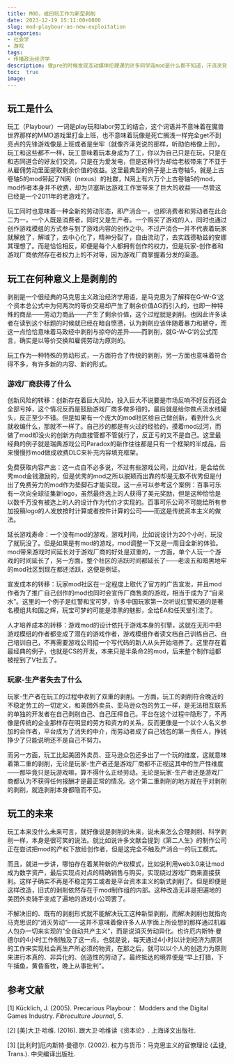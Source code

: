 ```yaml
---
title: MOD，或曰玩工作为新型剥削
date: 2023-12-19 15:11:00+0800
slug: mod-playbour-as-new-exploitation
categories:
- 社会学
- 游戏
tags:
- 传播政治经济学
description: 做pre的时候发现互动媒体伦理课的许多同学连mod是什么都不知道，汗流浃背了
toc:  true
image: 
---
```


## 玩工是什么

玩工（Playbour）一词是play玩和labor劳工的结合，这个词语并不意味着在魔兽世界那样的MMO游戏里打金上班，也不意味着玩像是死亡搁浅一样完全get不到亮点的先锋游戏像是上班或者是坐牢（就像齐泽克说的那样，听勋伯格像上刑）。玩工和这些都不一样，玩工意味着玩本身成为了工，你以为自己只是在玩，只是在和志同道合的好友们交流，只是在为爱发电，但是这种行为却给老板带来了不亚于从雇佣劳动里面提取剩余价值的收益。这里最典型的例子是上古卷轴5，就是上古卷轴5的mod带起了N网（nexus）的社群，N网上有六万个上古卷轴5的mod，mod作者本身并不收费，却为贝塞斯达游戏工作室带来了巨大的收益——尽管这已经是一个2011年的老游戏了。

玩工同时也意味着一种全新的劳动形态，即产消合一，也即消费者和劳动者在此合二为一，一个人既是消费者，同时又是生产者。一个购买了游戏的人，同时也通过创作游戏模组的方式参与到了游戏内容的创作之中。不过产消合一并不代表着玩家就解放了，解域了，去中心化了，精神分裂了，自由流动了，去实践德勒兹的安娜其理想了。而是恰恰相反，即便是每个人都拥有创作的权力，但是玩家-创作者和游戏厂商依然存在者权力上的不对等，因为游戏厂商掌握着分发的渠道。

## 玩工在何种意义上是剥削的

剥削是一个很经典的马克思主义政治经济学用语，是马克思为了解释在G-W-G’这个资本总公式中为何两次的等价交易却产生了剩余价值ΔG而引入的，也即一种特殊的商品——劳动力商品——产生了剩余价值，这个过程就是剥削。也因此许多读者在读到这个标题的时候就已经在暗自愤懑，认为剥削应该伴随着暴力和褫夺，而这一点恰恰意味着马政经中剥削与掠夺的差异——而剥削，就G-W-G’的公式而言，确实是以等价交换和雇佣劳动为原则的。

玩工作为一种特殊的劳动形式，一方面符合了传统的剥削，另一方面也意味着符合得不多，有许多新的内容、新的形式。

### 游戏厂商获得了什么

创新风险的转移：创新存在着巨大风险，投入巨大不说要是市场反响不好反而还会全部亏掉，这个情况反而是鼓励游戏厂商多做多错的，最后就是给你做点流水线罐头，反正至少不错。但是如果有一个庞大的mod社区给自己做创新，看到什么火就收编什么，那就不一样了。自己抄的都是有火过的经验的，摸着mod过河，而做了mod却没火的创新方向直接管都不管就行了，反正亏的又不是自己。这里最经典的例子就是瑞典游戏公司Paradox的新作往往都是只有一个框架的半成品，后来慢慢抄mod做成收费DLC来补充内容填充框架。

免费获取内容产出：这一点自不必多说，不过有些游戏公司，比如V社，是会给优秀mod金钱激励的，但是优秀的mod之所以脱颖而出靠的却是无数不优秀但是付出了免费劳力的mod作为垫脚石才能实现，这一点可以参考这个案例：百事可乐有一次向全球征集新logo，虽然最终选上的人获得了美元奖励，但是这种恰恰是以数千万没有被选上的人的设计作为代价才实现的。百事可乐公司不可能给所有参加投稿logo的人发放按时计算或者按件计算的公司——而这是传统资本主义的做法。

延长游戏寿命：一个没有mod的游戏，游戏时间，比如说设计为20个小时，玩没了就玩没了。但是如果是有mod的游戏，mod调整一下又是一周目全新的体验。mod带来游戏时间延长对于游戏厂商的好处是双重的，一方面，单个人玩一个游戏的时间延长了，另一方面，整个社区的活跃时间都延长了——老滚五和暗黑地牢的mod社区到现在都还活跃，这便是例证。

宣发成本的转移：玩家mod社区在一定程度上取代了官方的广告宣发，并且mod作者为了推广自己创作的mod也同时会宣传厂商售卖的游戏，相当于成为了“自来水”。这里的一个例子是红警和宝可梦，许多中国玩家第一次听说红警知道的是著名模组共和国之辉，玩宝可梦的可能是漆黑的魅影，全给EA和任天堂引流了。

人才培养成本的转移：游戏mod的设计依托于游戏本身的引擎，这就在无形中把游戏模组的作者都变成了潜在的游戏作者，游戏模组作者读文档自己训练自己、自己培训自己，不再需要游戏公司招一个写代码的新人从头开始培养了。这里存在着最经典的例子，也就是CS的开发，本来只是半条命2的mod，后来整个制作组都被挖到了V社去了。

### 玩家-生产者失去了什么

玩家-生产者在玩工的过程中收到了双重的剥削。一方面，玩工的剥削符合晚近的不稳定劳工的一切定义，和美团外卖员、亚马逊众包的劳工一样，是无法相互联系的单独的开发者在自己剥削自己、自己压榨自己。平台在这个过程中隐形了，不再像是传统的企业那样存在明显的劳方和资方的关系，反而更像是一个以个人名义参加的合作者，平台成为了消失的中介，而劳动者成了自己钱包的第一责任人，挣钱挣少了只能说明还不是自己不努力。

而另一方面，玩工比起美团外卖员、亚马逊众包还多出了一个玩的维度，这就意味着第二重的剥削，无论是玩家-生产者还是游戏厂商都不正视这其中的生产性维度——那毕竟只是玩游戏嘛，算不得什么正经劳动。无论是玩家-生产者还是游戏厂商都认为不获得任何报酬才是最正常的情况。这个第二重剥削的地方就在于对剥削的剥削，就连剥削本身都隐而不见。

## 玩工的未来

玩工本来没什么未来可言，就好像说是剥削的未来，说未来怎么合理剥削、科学剥削一样，本身是很可笑的说法。就比如说许多文献会提到《第二人生》的制作公司正在尝试把mod的产权下放给创作者，但是这完全不触及产消合一的玩工模式。

而且，就进一步讲，哪怕存在着某种新的产权模式，比如说利用web3.0来让mod成为数字资产，最后实现点对点的精确销售与购买，实现绕过游戏厂商来直接获利。这样子确实不再是不稳定劳工或者是平台资本主义的新式剥削了。但是即便是这样改造，旧式的剥削依然存在于mod制作组的内部。这种改造无非是把遍地的美团外卖骑手变成了遍地的游戏小公司罢了。

不解决旧的、既有的剥削形式就不能解决玩工这种新型剥削，而解决剥削也就指向马克思说的“消灭劳动”——这并不意味着像许多人从字面上所设想的那样通过机器人包办一切来实现的“全自动共产主义”，而是说消灭劳动异化。也许厄内斯特·曼德尔的4小时工作制触及了这一点。也就是说，每天通过4小时以计划经济为原则的工作来实现社会再生产所必须的物资，在那之后，就可以以个人的创造力为原则来进行本真的、非异化的、创造性的劳动了。最终抵达的境界便是“早上打猎，下午捕鱼，黄昏畜牧，晚上从事批判”。

## 参考文献

[1] Kücklich, J. (2005). Precarious Playbour： Modders and the Digital Games Industry. *Fibreculture Journal*, *5*.

[2] [美]大卫·哈维. (2016). 跟大卫·哈维读《资本论》. 上海译文出版社.

[3] [比利时]厄内斯特·曼德尔. (2002). 权力与货币：马克思主义的官僚理论 (孟捷, Trans.). 中央编译出版社.